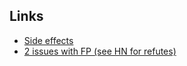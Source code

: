 ## Links
- [Side effects](https://chadnauseam.com/coding/random/how-side-effects-work-in-fp/)
- [2 issues with FP (see HN for refutes)](https://matthewbutterick.com/chron/two-vexing-problems-in-functional-progamming.html)